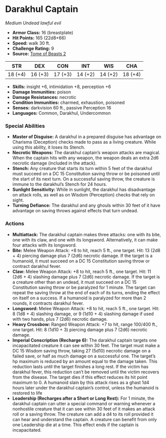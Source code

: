 # Darakhul Captain

*Medium* *Undead* *lawful evil*

- **Armor Class:** 16 (breastplate)
- **Hit Points:** 165 (22d8+66)
- **Speed:** walk 30 ft.
- **Challenge Rating:** 9
- **Source:** [Tome of Beasts 2](https://koboldpress.com/kpstore/product/tome-of-beasts-2-for-5th-edition/)

| STR | DEX | CON | INT | WIS | CHA |
| --- | --- | --- | --- | --- | --- |
| 18 (+4) | 16 (+3) | 17 (+3) | 14 (+2) | 14 (+2) | 18 (+4) |

- **Skills:** insight +6, intimidation +8, perception +6
- **Damage Immunities:** poison
- **Damage Resistances:** necrotic
- **Condition Immunities:** charmed, exhaustion, poisoned
- **Senses:** darkvision 60 ft., passive Perception 16
- **Languages:** Common, Darakhul, Undercommon
### Special Abilities
- **Master of Disguise:** A darakhul in a prepared disguise has advantage on Charisma (Deception) checks made to pass as a living creature. While using this ability, it loses its Stench.
- **Necrotic Weapons:** The darakhul captain’s weapon attacks are magical. When the captain hits with any weapon, the weapon deals an extra 2d6 necrotic damage (included in the attack).
- **Stench:** Any creature that starts its turn within 5 feet of the darakhul must succeed on a DC 15 Constitution saving throw or be poisoned until the start of its next turn. On a successful saving throw, the creature is immune to the darakhul’s Stench for 24 hours.
- **Sunlight Sensitivity:** While in sunlight, the darakhul has disadvantage on attack rolls, as well as on Wisdom (Perception) checks that rely on sight.
- **Turning Defiance:** The darakhul and any ghouls within 30 feet of it have advantage on saving throws against effects that turn undead.
### Actions
- **Multiattack:** The darakhul captain makes three attacks: one with its bite, one with its claw, and one with its longsword. Alternatively, it can make four attacks with its longsword.
- **Bite:** Melee Weapon Attack: +8 to hit, reach 5 ft., one target. Hit: 13 (2d8 + 4) piercing damage plus 7 (2d6) necrotic damage. If the target is a humanoid, it must succeed on a DC 15 Constitution saving throw or contract darakhul fever.
- **Claw:** Melee Weapon Attack: +8 to hit, reach 5 ft., one target. Hit: 11 (2d6 + 4) slashing damage plus 7 (2d6) necrotic damage. If the target is a creature other than an undead, it must succeed on a DC 15 Constitution saving throw or be paralyzed for 1 minute. The target can repeat the saving throw at the end of each of its turns, ending the effect on itself on a success. If a humanoid is paralyzed for more than 2 rounds, it contracts darakhul fever.
- **Longsword:** Melee Weapon Attack: +8 to hit, reach 5 ft., one target. Hit: 8 (1d8 + 4) slashing damage, or 9 (1d10 + 4) slashing damage if used with two hands, plus 7 (2d6) necrotic damage.
- **Heavy Crossbow:** Ranged Weapon Attack: +7 to hit, range 100/400 ft., one target. Hit: 8 (1d10 + 3) piercing damage plus 7 (2d6) necrotic damage.
- **Imperial Conscription (Recharge 6):** The darakhul captain targets one incapacitated creature it can see within 30 feet. The target must make a DC 15 Wisdom saving throw, taking 27 (5d10) necrotic damage on a failed save, or half as much damage on a successful one. The target’s hp maximum is reduced by an amount equal to the damage taken. This reduction lasts until the target finishes a long rest. If the victim has darakhul fever, this reduction can’t be removed until the victim recovers from the disease. The target dies if this effect reduces its hit point maximum to 0. A humanoid slain by this attack rises as a ghast 1d4 hours later under the darakhul captain’s control, unless the humanoid is restored to life
- **Leadership (Recharges after a Short or Long Rest):** For 1 minute, the darakhul captain can utter a special command or warning whenever a nonhostile creature that it can see within 30 feet of it makes an attack roll or a saving throw. The creature can add a d4 to its roll provided it can hear and understand the captain. A creature can benefit from only one Leadership die at a time. This effect ends if the captain is incapacitated.
